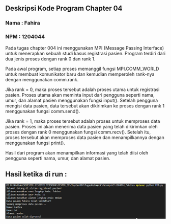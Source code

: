 ## Deskripsi Kode Program Chapter 04

### Nama : Fahira 
### NPM : 1204044

Pada tugas chapter 004 ini menggunakan MPI (Message Passing Interface) untuk menerapkan sebuah studi kasus registrasi pasien. Program terdiri dari dua jenis proses dengan rank 0 dan rank 1.

Pada awal program, setiap proses memanggil fungsi MPI.COMM_WORLD untuk membuat komunikator baru dan kemudian memperoleh rank-nya dengan menggunakan comm.rank.

Jika rank = 0, maka proses tersebut adalah proses utama untuk registrasi pasien. Proses utama akan meminta input dari pengguna seperti nama, umur, dan alamat pasien menggunakan fungsi input(). Setelah pengguna mengisi data pasien, data tersebut akan dikirimkan ke proses dengan rank 1 menggunakan fungsi comm.send().

Jika rank = 1, maka proses tersebut adalah proses untuk memproses data pasien. Proses ini akan menerima data pasien yang telah dikirimkan oleh proses dengan rank 0 menggunakan fungsi comm.recv(). Setelah itu, proses tersebut akan memproses data pasien dan menampilkannya dengan menggunakan fungsi print().

Hasil dari program akan menampilkan informasi yang telah diisi oleh pengguna seperti nama, umur, dan alamat pasien.

## Hasil ketika di run :
![Gambar](Output_MPI.png)
